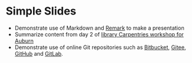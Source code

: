 # Simple Slides

- Demonstrate use of Markdown and [Remark](https://github.com/gnab/remark) to make a presentation
- Summarize content from day 2 of [library Carpentries workshop for Auburn](https://bkmgit.github.io/2020-12-07-auburn-NNLM-online/)
- Demonstrate use of online Git repositories such as [Bitbucket](https://bitbucket.org/), [Gitee](https://gitee.com/), [GitHub](https://github.com) and [GitLab](https://gitlab.com). 



